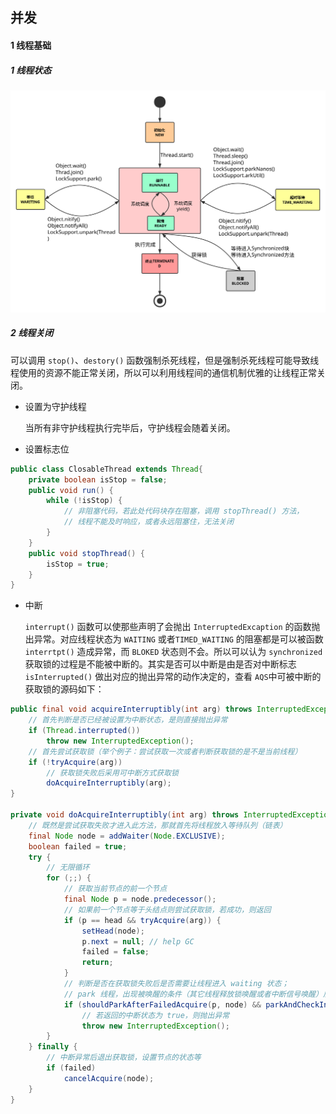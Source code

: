 ## 并发

#### 1 线程基础

##### 1 线程状态

![线程状态](../images/thread-state.svg)

##### 2 线程关闭

可以调用 `stop()`、`destory()` 函数强制杀死线程，但是强制杀死线程可能导致线程使用的资源不能正常关闭，所以可以利用线程间的通信机制优雅的让线程正常关闭。

- 设置为守护线程

  当所有非守护线程执行完毕后，守护线程会随着关闭。

- 设置标志位

```java
public class ClosableThread extends Thread{
    private boolean isStop = false;
    public void run() {
        while (!isStop) {
            // 非阻塞代码，若此处代码块存在阻塞，调用 stopThread() 方法，
            // 线程不能及时响应，或者永远阻塞住，无法关闭
        }
    }
    public void stopThread() {
        isStop = true;
    }
}
```

- 中断

  `interrupt()` 函数可以使那些声明了会抛出 `InterruptedExcaption` 的函数抛出异常。对应线程状态为 `WAITING` 或者`TIMED_WAITING` 的阻塞都是可以被函数 `interrtpt()` 造成异常，而 `BLOKED` 状态则不会。所以可以认为 `synchronized` 获取锁的过程是不能被中断的。其实是否可以中断是由是否对中断标志 `isInterrupted()` 做出对应的抛出异常的动作决定的，查看 `AQS`中可被中断的获取锁的源码如下：

```java
public final void acquireInterruptibly(int arg) throws InterruptedException {
    // 首先判断是否已经被设置为中断状态，是则直接抛出异常
    if (Thread.interrupted())
        throw new InterruptedException();
    // 首先尝试获取锁（举个例子：尝试获取一次或者判断获取锁的是不是当前线程）
    if (!tryAcquire(arg))
        // 获取锁失败后采用可中断方式获取锁
        doAcquireInterruptibly(arg);
}

private void doAcquireInterruptibly(int arg) throws InterruptedException {
    // 既然是尝试获取失败才进入此方法，那就首先将线程放入等待队列（链表）
    final Node node = addWaiter(Node.EXCLUSIVE);
    boolean failed = true;
    try {
        // 无限循环
        for (;;) {
            // 获取当前节点的前一个节点
            final Node p = node.predecessor();
            // 如果前一个节点等于头结点则尝试获取锁，若成功，则返回
            if (p == head && tryAcquire(arg)) {
                setHead(node);
                p.next = null; // help GC
                failed = false;
                return;
            }
            // 判断是否在获取锁失败后是否需要让线程进入 waiting 状态；
            // park 线程，出现被唤醒的条件（其它线程释放锁唤醒或者中断信号唤醒）后返回线程的中断状态
            if (shouldParkAfterFailedAcquire(p, node) && parkAndCheckInterrupt())
                // 若返回的中断状态为 true，则抛出异常
                throw new InterruptedException();
        }
    } finally {
        // 中断异常后退出获取锁，设置节点的状态等
        if (failed)
            cancelAcquire(node);
    }
}
```





